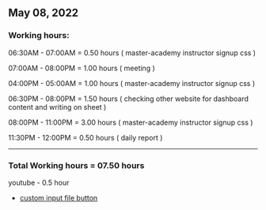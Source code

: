 ## May 08, 2022
### Working hours:

06:30AM - 07:00AM     = 0.50 hours ( master-academy instructor signup css )

07:00AM - 08:00PM     = 1.00 hours ( meeting )

04:00PM - 05:00AM     = 1.00 hours ( master-academy instructor signup css )

06:30PM - 08:00PM     = 1.50 hours ( checking other website for dashboard content and writing on sheet )

08:00PM - 11:00PM     = 3.00 hours ( master-academy instructor signup css )

11:30PM - 12:00PM     = 0.50 hours ( daily report )

----------------------------------------

### Total Working hours = 07.50 hours

youtube - 0.5 hour

* [custom input file button](https://youtu.be/cd8On5kstlk)